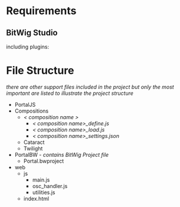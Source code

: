 # Requirements

## BitWig Studio

including plugins:

# File Structure
*there are other support files included in the project but only the most important are listed to illustrate  the project structure*

* PortalJS
 * Compositions
    * *< composition name >*
      * *< composition name>_define.js*
      * *< composition name>_load.js*
      * *< composition name>_settings.json*
    * Cataract
    * Twilight
 * PortalBW - *contains BitWig Project file*
   * Portal.bwproject
 * web
   * js
     * main.js
     * osc_handler.js
     * utilities.js
   * index.html
